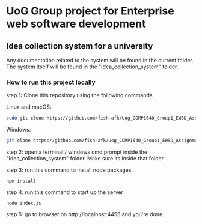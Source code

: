 # UoG Group project for Enterprise web software development


## Idea collection system for a university

Any documentation related to the system will be found in the current folder. The system itself will be found in the "Idea_collection_system" folder.

### How to run this project locally

step 1: Clone this repository using the following commands 

Linux and macOS:

```bash
sudo git clone https://github.com/fish-afk/Uog_COMP1640_Group1_EWSD_Assignment_2023_24.git
```

Windows:

```bash
git clone https://github.com/fish-afk/Uog_COMP1640_Group1_EWSD_Assignment_2023_24.git
```

step 2: open a terminal / windows cmd prompt inside the "Idea_collection_system" folder. Make sure its inside that folder.

step 3: run this command to install node packages.

```npm install```

step 4: run this command to start up the server

```node index.js```

step 5: go to browser on http://localhost:4455 and you're done.

